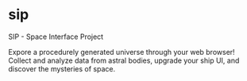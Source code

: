 # sip
SIP - Space Interface Project

Expore a procedurely generated universe through your web browser! Collect and analyze data from astral bodies, upgrade your ship UI, and discover the mysteries of space.

